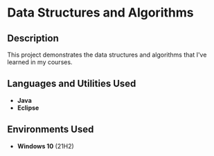 <h1> Data Structures and Algorithms</h1>

<h2>Description</h2>
This project demonstrates the data structures and algorithms that I've learned in my courses. 
<br />


<h2>Languages and Utilities Used</h2>

- <b>Java</b> 
- <b>Eclipse</b>

<h2>Environments Used </h2>

- <b>Windows 10</b> (21H2)


